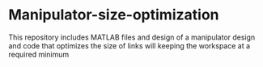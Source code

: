 # Manipulator-size-optimization
This repository includes MATLAB files and design of a manipulator design and code that optimizes the size of links will keeping the workspace at a required minimum
